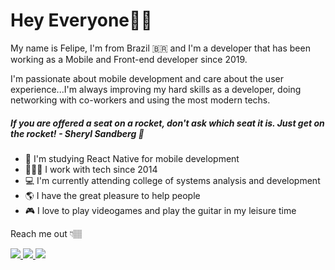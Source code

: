 # Hey Everyone🖖🏽

My name is Felipe, I'm from Brazil 🇧🇷 and I'm a developer that has been working as a Mobile and Front-end developer since 2019.

 I'm passionate about mobile development and care about the user experience...I'm always improving my hard skills as a developer, doing networking with co-workers and using the most modern techs.  

##### If you are offered a seat on a rocket, don't ask which seat it is. Just get on the rocket! - Sheryl Sandberg 🚀

 - 📱 I'm studying React Native for mobile development
 - 👨🏽‍💻 I work with tech since 2014
 - 💻 I'm currently attending college of systems analysis and development
 - 🌎 I have the great pleasure to help people
 - 🎮 I love to play videogames and play the guitar in my leisure time

Reach me out 👇🏽
<p>
  <a href="https://www.linkedin.com/in/felipe-alves-29a041128/">
    <img src="https://img.shields.io/badge/LinkedIn-3D6098?style=flat&logo=linkedin&labelColor=3D6098" />
  </a>
  
  <a href="https://api.whatsapp.com/send?phone=5511965782831">
    <img src="https://img.shields.io/badge/Whatsapp-brightgreen?style=flat&logo=WhatsApp&logoColor=white&labelColor=brightgreen" />
  </a>
  
   <a href="mailto:fealves.amodio@gmail.com">
    <img src="https://img.shields.io/badge/Gmail-red?style=flat&logo=gmail&logoColor=white&labelColor=red" />
  </a>
